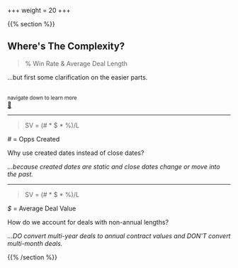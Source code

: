 +++
weight = 20
+++

{{% section %}}

## Where's The Complexity?

> % Win Rate & Average Deal Length

...but first some clarification on the easier parts.

<br>
<small>
navigate down to learn more
</small>
<br>
<a href="#" class="navigate-down">🔽</a>

---

>SV = (# * $ * %)/L

*#* = Opps Created

Why use created dates instead of close dates?

<i>...because created dates are static and close dates change or move into the past.</i>

---

>SV = (# * $ * %)/L

*$* = Average Deal Value

How do we account for deals with non-annual lengths?

<i>...DO convert multi-year deals to annual contract values and DON'T convert multi-month deals.</i>

{{% /section %}}
